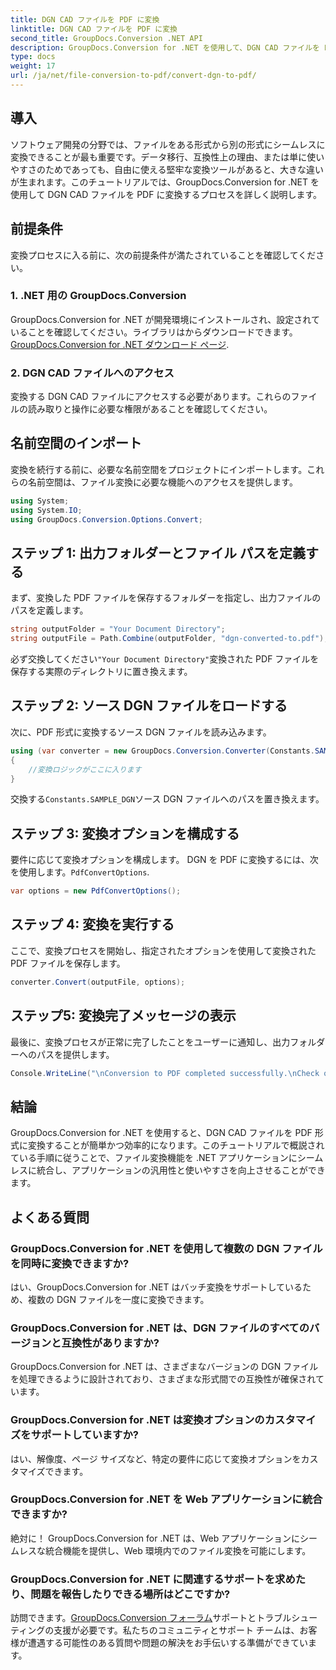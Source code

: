 ```yaml
---
title: DGN CAD ファイルを PDF に変換
linktitle: DGN CAD ファイルを PDF に変換
second_title: GroupDocs.Conversion .NET API
description: GroupDocs.Conversion for .NET を使用して、DGN CAD ファイルを PDF にシームレスに変換します。ファイル変換機能を .NET アプリケーションに簡単に統合します。
type: docs
weight: 17
url: /ja/net/file-conversion-to-pdf/convert-dgn-to-pdf/
---
```

## 導入
ソフトウェア開発の分野では、ファイルをある形式から別の形式にシームレスに変換できることが最も重要です。データ移行、互換性上の理由、または単に使いやすさのためであっても、自由に使える堅牢な変換ツールがあると、大きな違いが生まれます。このチュートリアルでは、GroupDocs.Conversion for .NET を使用して DGN CAD ファイルを PDF に変換するプロセスを詳しく説明します。
## 前提条件
変換プロセスに入る前に、次の前提条件が満たされていることを確認してください。
### 1. .NET 用の GroupDocs.Conversion
 GroupDocs.Conversion for .NET が開発環境にインストールされ、設定されていることを確認してください。ライブラリはからダウンロードできます。[GroupDocs.Conversion for .NET ダウンロード ページ](https://releases.groupdocs.com/conversion/net/).
### 2. DGN CAD ファイルへのアクセス
変換する DGN CAD ファイルにアクセスする必要があります。これらのファイルの読み取りと操作に必要な権限があることを確認してください。

## 名前空間のインポート
変換を続行する前に、必要な名前空間をプロジェクトにインポートします。これらの名前空間は、ファイル変換に必要な機能へのアクセスを提供します。

```csharp
using System;
using System.IO;
using GroupDocs.Conversion.Options.Convert;
```

## ステップ 1: 出力フォルダーとファイル パスを定義する
まず、変換した PDF ファイルを保存するフォルダーを指定し、出力ファイルのパスを定義します。
```csharp
string outputFolder = "Your Document Directory";
string outputFile = Path.Combine(outputFolder, "dgn-converted-to.pdf");
```
必ず交換してください`"Your Document Directory"`変換された PDF ファイルを保存する実際のディレクトリに置き換えます。
## ステップ 2: ソース DGN ファイルをロードする
次に、PDF 形式に変換するソース DGN ファイルを読み込みます。
```csharp
using (var converter = new GroupDocs.Conversion.Converter(Constants.SAMPLE_DGN))
{
    //変換ロジックがここに入ります
}
```
交換する`Constants.SAMPLE_DGN`ソース DGN ファイルへのパスを置き換えます。
## ステップ 3: 変換オプションを構成する
要件に応じて変換オプションを構成します。 DGN を PDF に変換するには、次を使用します。`PdfConvertOptions`.
```csharp
var options = new PdfConvertOptions();
```
## ステップ 4: 変換を実行する
ここで、変換プロセスを開始し、指定されたオプションを使用して変換された PDF ファイルを保存します。
```csharp
converter.Convert(outputFile, options);
```
## ステップ5: 変換完了メッセージの表示
最後に、変換プロセスが正常に完了したことをユーザーに通知し、出力フォルダーへのパスを提供します。
```csharp
Console.WriteLine("\nConversion to PDF completed successfully.\nCheck output in {0}", outputFolder);
```

## 結論
GroupDocs.Conversion for .NET を使用すると、DGN CAD ファイルを PDF 形式に変換することが簡単かつ効率的になります。このチュートリアルで概説されている手順に従うことで、ファイル変換機能を .NET アプリケーションにシームレスに統合し、アプリケーションの汎用性と使いやすさを向上させることができます。
## よくある質問
### GroupDocs.Conversion for .NET を使用して複数の DGN ファイルを同時に変換できますか?
はい、GroupDocs.Conversion for .NET はバッチ変換をサポートしているため、複数の DGN ファイルを一度に変換できます。
### GroupDocs.Conversion for .NET は、DGN ファイルのすべてのバージョンと互換性がありますか?
GroupDocs.Conversion for .NET は、さまざまなバージョンの DGN ファイルを処理できるように設計されており、さまざまな形式間での互換性が確保されています。
### GroupDocs.Conversion for .NET は変換オプションのカスタマイズをサポートしていますか?
はい、解像度、ページ サイズなど、特定の要件に応じて変換オプションをカスタマイズできます。
### GroupDocs.Conversion for .NET を Web アプリケーションに統合できますか?
絶対に！ GroupDocs.Conversion for .NET は、Web アプリケーションにシームレスな統合機能を提供し、Web 環境内でのファイル変換を可能にします。
### GroupDocs.Conversion for .NET に関連するサポートを求めたり、問題を報告したりできる場所はどこですか?
訪問できます。[GroupDocs.Conversion フォーラム](https://forum.groupdocs.com/c/conversion/11)サポートとトラブルシューティングの支援が必要です。私たちのコミュニティとサポート チームは、お客様が遭遇する可能性のある質問や問題の解決をお手伝いする準備ができています。